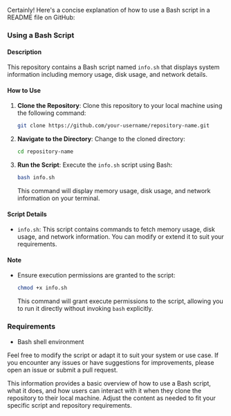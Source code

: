 Certainly! Here's a concise explanation of how to use a Bash script in a README file on GitHub:

### Using a Bash Script

#### Description
This repository contains a Bash script named `info.sh` that displays system information including memory usage, disk usage, and network details.

#### How to Use
1. **Clone the Repository**: Clone this repository to your local machine using the following command:
   ```bash
   git clone https://github.com/your-username/repository-name.git
   ```

2. **Navigate to the Directory**: Change to the cloned directory:
   ```bash
   cd repository-name
   ```

3. **Run the Script**: Execute the `info.sh` script using Bash:
   ```bash
   bash info.sh
   ```
   This command will display memory usage, disk usage, and network information on your terminal.

#### Script Details
- `info.sh`: This script contains commands to fetch memory usage, disk usage, and network information. You can modify or extend it to suit your requirements.

#### Note
- Ensure execution permissions are granted to the script:
  ```bash
  chmod +x info.sh
  ```
  This command will grant execute permissions to the script, allowing you to run it directly without invoking `bash` explicitly.

### Requirements
- Bash shell environment

Feel free to modify the script or adapt it to suit your system or use case. If you encounter any issues or have suggestions for improvements, please open an issue or submit a pull request.

This information provides a basic overview of how to use a Bash script, what it does, and how users can interact with it when they clone the repository to their local machine. Adjust the content as needed to fit your specific script and repository requirements.
